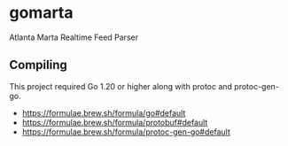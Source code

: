 # gomarta
Atlanta Marta Realtime Feed Parser


## Compiling
This project required Go 1.20 or higher along with protoc and protoc-gen-go.
- https://formulae.brew.sh/formula/go#default
- https://formulae.brew.sh/formula/protobuf#default
- https://formulae.brew.sh/formula/protoc-gen-go#default
